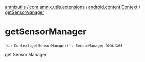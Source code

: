 [amnixutils](../../index.md) / [com.amnix.utils.extensions](../index.md) / [android.content.Context](index.md) / [getSensorManager](./get-sensor-manager.md)

# getSensorManager

`fun Context.getSensorManager(): SensorManager` [(source)](https://github.com/AmniX/amnixUtils/tree/master/amnixutils/src/main/java/com/amnix/utils/extensions/ContextExtension.kt#L376)

get Sensor Manager

